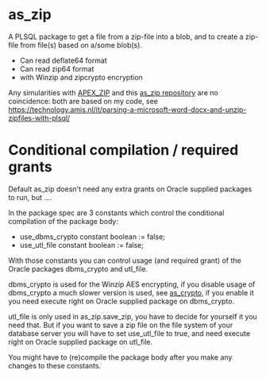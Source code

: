 # as_zip
A PLSQL package to get a file from a zip-file into a blob, and to create a zip-file from file(s) based on a/some blob(s).

* Can read deflate64 format
* Can read zip64 format
* with Winzip and zipcrypto encryption

Any simularities with [APEX_ZIP](https://docs.oracle.com/cd/E59726_01/doc.50/e39149/apex_zip.htm#AEAPI29942) and this [as_zip repository](https://github.com/yallie/as_zip) are no coincidence: both are based on my code, see https://technology.amis.nl/it/parsing-a-microsoft-word-docx-and-unzip-zipfiles-with-plsql/
# Conditional compilation / required grants
Default as_zip doesn't need any extra grants on Oracle supplied packages to run, but ....

In the package spec are 3 constants which control the conditional compilation of the package body:
* use_dbms_crypto       constant boolean := false;
* use_utl_file          constant boolean := false;  

With those constants you can control usage (and required grant) of the Oracle packages dbms_crypto and utl_file.
 
dbms_crypto is used for the Winzip AES encrypting, if you disable usage of dbms_crypto a much slower version is used, see [as_crypto](https://github.com/antonscheffer/as_crypto), if you enable it you need execute right on Oracle supplied package on dbms_crypto.

utl_file is only used in as_zip.save_zip, you have to decide for yourself it you need that. But if you want to save a zip file on the file system of your database server you will have to set use_utl_file to true, and need execute right on Oracle supplied package on utl_file.

You might have to (re)compile the package body after you make any changes to these constants.
